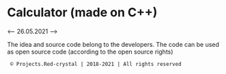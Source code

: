 # Calculator (made on C++)
   <-- 26.05.2021 -->
   
The idea and source code belong to the developers. The code can be used as open source code (according to the open source rights)
     
     © Projects.Red-crystal | 2018-2021 | All rights reserved
